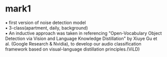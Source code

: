 # mark1
▪ first version of noise detection model  
▪ 3-class(apartment, daily, background)  
▪ An inductive approach was taken in referencing "Open-Vocabulary Object Detection via Vision and Language Knowledge Distillation" by Xiuye Gu et al. (Google Research & Nvidia), to develop our audio classification framework based on visual-language distillation principles.(ViLD)

